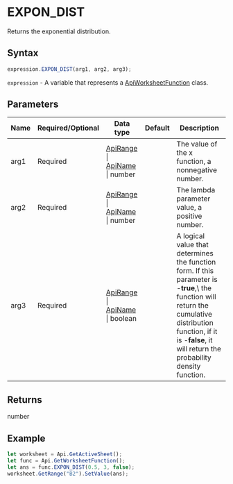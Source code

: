 # EXPON_DIST

Returns the exponential distribution.

## Syntax

```javascript
expression.EXPON_DIST(arg1, arg2, arg3);
```

`expression` - A variable that represents a [ApiWorksheetFunction](../ApiWorksheetFunction.md) class.

## Parameters

| **Name** | **Required/Optional** | **Data type** | **Default** | **Description** |
| ------------- | ------------- | ------------- | ------------- | ------------- |
| arg1 | Required | [ApiRange](../../ApiRange/ApiRange.md) \| [ApiName](../../ApiName/ApiName.md) \| number |  | The value of the x function, a nonnegative number. |
| arg2 | Required | [ApiRange](../../ApiRange/ApiRange.md) \| [ApiName](../../ApiName/ApiName.md) \| number |  | The lambda parameter value, a positive number. |
| arg3 | Required | [ApiRange](../../ApiRange/ApiRange.md) \| [ApiName](../../ApiName/ApiName.md) \| boolean |  | A logical value that determines the function form. If this parameter is -**true**,\ the function will return the cumulative distribution function, if it is -**false**, it will return the probability density function. |

## Returns

number

## Example



```javascript editor-
let worksheet = Api.GetActiveSheet();
let func = Api.GetWorksheetFunction();
let ans = func.EXPON_DIST(0.5, 3, false);
worksheet.GetRange("B2").SetValue(ans);
```
